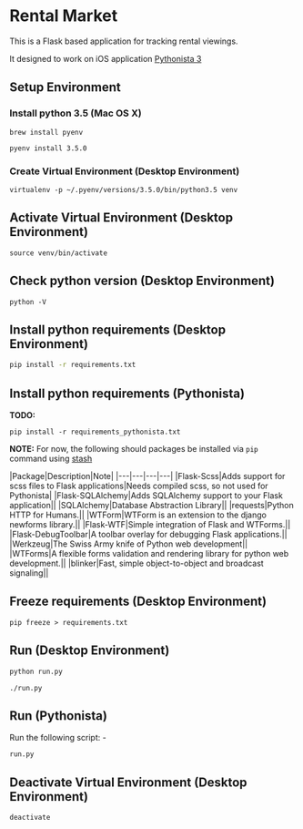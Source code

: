 
# Rental Market

This is a Flask based application for tracking rental viewings.

It designed to work on iOS application [Pythonista 3](http://omz-software.com/pythonista/)

## Setup Environment

### Install python 3.5 (Mac OS X)

~~~
brew install pyenv

pyenv install 3.5.0
~~~

### Create Virtual Environment (Desktop Environment)

~~~
virtualenv -p ~/.pyenv/versions/3.5.0/bin/python3.5 venv
~~~

## Activate Virtual Environment (Desktop Environment)

~~~
source venv/bin/activate
~~~

## Check python version (Desktop Environment)

~~~
python -V
~~~

## Install python requirements (Desktop Environment)

~~~bash
pip install -r requirements.txt
~~~

## Install python requirements (Pythonista) 

**TODO:**

~~~
pip install -r requirements_pythonista.txt
~~~

**NOTE:** For now, the following should packages be installed via ```pip``` command using [stash](https://github.com/ywangd/stash)

|Package|Description|Note|
|---|---|---|---|
|Flask-Scss|Adds support for scss files to Flask applications|Needs compiled scss, so not used for Pythonista|
|Flask-SQLAlchemy|Adds SQLAlchemy support to your Flask application||
|SQLAlchemy|Database Abstraction Library||
|requests|Python HTTP for Humans.||
|WTForm|WTForm is an extension to the django newforms library.||
|Flask-WTF|Simple integration of Flask and WTForms.||
|Flask-DebugToolbar|A toolbar overlay for debugging Flask applications.||
|Werkzeug|The Swiss Army knife of Python web development||
|WTForms|A flexible forms validation and rendering library for python web development.||
|blinker|Fast, simple object-to-object and broadcast signaling||

## Freeze requirements (Desktop Environment)

~~~
pip freeze > requirements.txt
~~~

## Run (Desktop Environment)

~~~bash
python run.py
~~~

~~~
./run.py
~~~

## Run (Pythonista)

Run the following script: -

~~~
run.py
~~~

## Deactivate Virtual Environment (Desktop Environment)

~~~
deactivate
~~~
